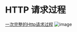 # HTTP 请求过程
[一次完整的Http请求过程]("http://blog.csdn.net/ymjring/article/details/43564477")
![image](http://my.csdn.net/uploads/201208/26/1345912075_5487.jpg)
